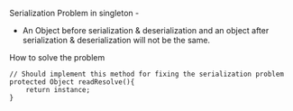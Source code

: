 Serialization Problem in singleton -

* An Object before serialization & deserialization and an object after serialization & deserialization will not be the same.

How to solve the problem

    // Should implement this method for fixing the serialization problem
    protected Object readResolve(){
        return instance;
    }
     

   